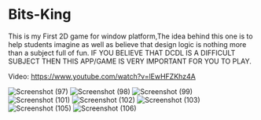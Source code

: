 # Bits-King
This is my First 2D game for window platform,The idea behind this one is to help students imagine as well as believe that design logic is nothing more than a subject full of fun.
IF YOU BELIEVE THAT DCDL IS A DIFFICULT SUBJECT THEN THIS APP/GAME IS VERY IMPORTANT FOR YOU TO PLAY.

Video: https://www.youtube.com/watch?v=lEwHFZKhz4A

![Screenshot (97)](https://user-images.githubusercontent.com/72250606/103397395-3d286a80-4b5e-11eb-87c7-6df6b93f47c7.png)
![Screenshot (98)](https://user-images.githubusercontent.com/72250606/103397420-592c0c00-4b5e-11eb-9c9c-81af496025f6.png)
![Screenshot (99)](https://user-images.githubusercontent.com/72250606/103397445-77920780-4b5e-11eb-9641-8778c1355cf3.png)
![Screenshot (101)](https://user-images.githubusercontent.com/72250606/103397453-7c56bb80-4b5e-11eb-9617-4006d4937fd9.png)
![Screenshot (102)](https://user-images.githubusercontent.com/72250606/103397454-7d87e880-4b5e-11eb-85ed-bae0460f647c.png)
![Screenshot (103)](https://user-images.githubusercontent.com/72250606/103397456-7eb91580-4b5e-11eb-800e-52b015344cfe.png)
![Screenshot (105)](https://user-images.githubusercontent.com/72250606/103397459-811b6f80-4b5e-11eb-9244-96452a182e86.png)
![Screenshot (106)](https://user-images.githubusercontent.com/72250606/103397460-824c9c80-4b5e-11eb-9a20-3993055e8108.png)
